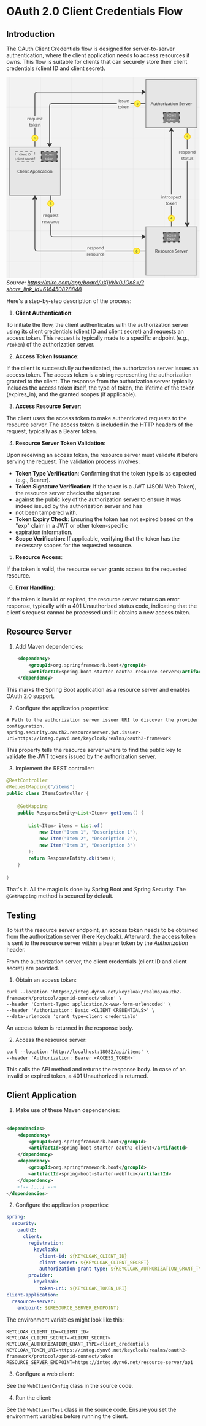 # OAuth 2.0 Client Credentials Flow

## Introduction

The OAuth Client Credentials flow is designed for server-to-server authentication, where the client application needs 
to access resources it owns. This flow is suitable for clients that can securely store their client credentials 
(client ID and client secret). 

![OAuth Client Credentials Flow](OAuth2_Client_Credentials_Flow.png)
*Source: https://miro.com/app/board/uXjVNx0JOn8=/?share_link_id=616450828848*

Here's a step-by-step description of the process:

1. **Client Authentication**: 

To initiate the flow, the client authenticates with the authorization server using its client credentials 
(client ID and client secret) and requests an access token. This request is typically made to a specific endpoint 
(e.g., `/token`) of the authorization server.

2. **Access Token Issuance**: 

If the client is successfully authenticated, the authorization server issues an access token. The access token is a 
string representing the authorization granted to the client. The response from the authorization server typically 
includes the access token itself, the type of token, the lifetime of the token (expires_in), and the granted scopes 
(if applicable).

3. **Access Resource Server**: 

The client uses the access token to make authenticated requests to the resource server. The access token is included 
in the HTTP headers of the request, typically as a Bearer token.

4. **Resource Server Token Validation**: 

Upon receiving an access token, the resource server must validate it before serving the request. The validation process 
involves:

- **Token Type Verification**: Confirming that the token type is as expected (e.g., Bearer).
- **Token Signature Verification**: If the token is a JWT (JSON Web Token), the resource server checks the signature 
- against the public key of the authorization server to ensure it was indeed issued by the authorization server and has 
- not been tampered with.
- **Token Expiry Check**: Ensuring the token has not expired based on the "exp" claim in a JWT or other token-specific 
- expiration information.
- **Scope Verification**: If applicable, verifying that the token has the necessary scopes for the requested resource.

5. **Resource Access**: 

If the token is valid, the resource server grants access to the requested resource.

6. **Error Handling**: 

If the token is invalid or expired, the resource server returns an error response, typically with a 401 Unauthorized 
status code, indicating that the client's request cannot be processed until it obtains a new access token.

## Resource Server

1. Add Maven dependencies:
    
```xml
    <dependency>
        <groupId>org.springframework.boot</groupId>
        <artifactId>spring-boot-starter-oauth2-resource-server</artifactId>
    </dependency>
```
This marks the Spring Boot application as a resource server and enables OAuth 2.0 support.

2. Configure the application properties:

```properties
# Path to the authorization server issuer URI to discover the provider configuration.
spring.security.oauth2.resourceserver.jwt.issuer-uri=https://integ.dynv6.net/keycloak/realms/oauth2-framework
```
This property tells the resource server where to find the public key to validate the JWT tokens issued by the 
authorization server.

3. Implement the REST controller:
```java
@RestController
@RequestMapping("/items")
public class ItemsController {

    @GetMapping
    public ResponseEntity<List<Item>> getItems() {

        List<Item> items = List.of(
            new Item("Item 1", "Description 1"),
            new Item("Item 2", "Description 2"),
            new Item("Item 3", "Description 3")
        );
        return ResponseEntity.ok(items);
    }

}
```
That's it. All the magic is done by Spring Boot and Spring Security. The `@GetMapping` method is secured by default.

## Testing
To test the resource server endpoint, an access token needs to be obtained from the authorization server 
(here Keycloak). Afterward, the access token is sent to the resource server within a bearer token by the 
*Authorization* header. 

From the authorization server, the client credentials (client ID and client secret) are provided.  

1. Obtain an access token:

```shell
curl --location 'https://integ.dynv6.net/keycloak/realms/oauth2-framework/protocol/openid-connect/token' \
--header 'Content-Type: application/x-www-form-urlencoded' \
--header 'Authorization: Basic <CLIENT_CREDENTIALS>' \
--data-urlencode 'grant_type=client_credentials'
```
An access token is returned in the response body.

2. Access the resource server:

```shell
curl --location 'http://localhost:18082/api/items' \
--header 'Authorization: Bearer <ACCESS_TOKEN>'
```
This calls the API method and returns the response body. In case of an invalid or expired token, a 401 Unauthorized is
returned.

## Client Application

1. Make use of these Maven dependencies:

```xml

<dependencies>
    <dependency>
        <groupId>org.springframework.boot</groupId>
        <artifactId>spring-boot-starter-oauth2-client</artifactId>
    </dependency>
    <dependency>
        <groupId>org.springframework.boot</groupId>
        <artifactId>spring-boot-starter-webflux</artifactId>
    </dependency>
    <!-- [...] -->
</dependencies>
```

2. Configure the application properties:

```yaml
spring:
  security:
    oauth2:
      client:
        registration:
          keycloak:
            client-id: ${KEYCLOAK_CLIENT_ID}
            client-secret: ${KEYCLOAK_CLIENT_SECRET}
            authorization-grant-type: ${KEYCLOAK_AUTHORIZATION_GRANT_TYPE}
        provider:
          keycloak:
            token-uri: ${KEYCLOAK_TOKEN_URI}
client-application:
  resource-server:
    endpoint: ${RESOURCE_SERVER_ENDPOINT}
```
The environment variables might look like this:

```shell
KEYCLOAK_CLIENT_ID=<CLIENT_ID>
KEYCLOAK_CLIENT_SECRET=<CLIENT_SECRET>
KEYCLOAK_AUTHORIZATION_GRANT_TYPE=client_credentials
KEYCLOAK_TOKEN_URI=https://integ.dynv6.net/keycloak/realms/oauth2-framework/protocol/openid-connect/token
RESOURCE_SERVER_ENDPOINT=https://integ.dynv6.net/resource-server/api
```

3. Configure a web client:

See the `WebClientConfig` class in the source code.

4. Run the client:

See the `WebClientTest` class in the source code. Ensure you set the environment variables before running the client.